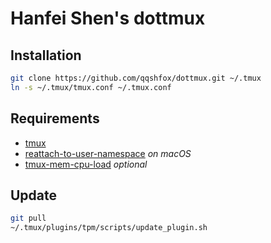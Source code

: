 # Hanfei Shen's dottmux

## Installation

```bash
git clone https://github.com/qqshfox/dottmux.git ~/.tmux
ln -s ~/.tmux/tmux.conf ~/.tmux.conf
```

## Requirements

* [tmux](https://tmux.github.io/)
* [reattach-to-user-namespace](https://github.com/ChrisJohnsen/tmux-MacOSX-pasteboard) *on macOS*
* [tmux-mem-cpu-load](https://github.com/thewtex/tmux-mem-cpu-load) *optional*

## Update

```bash
git pull
~/.tmux/plugins/tpm/scripts/update_plugin.sh
```
